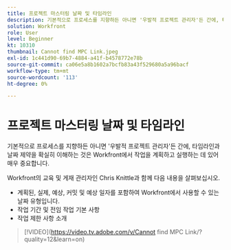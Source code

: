 ```yaml
---
title: 프로젝트 마스터링 날짜 및 타임라인
description: 기본적으로 프로세스를 지향하든 아니면 '우발적 프로젝트 관리자'든 간에, 타임라인과 날짜 제약을 확실히 이해하는 것은 Workfront에서 작업을 계획하고 실행하는 데 있어 매우 중요합니다.
solution: Workfront
role: User
level: Beginner
kt: 10310
thumbnail: Cannot find MPC Link.jpeg
exl-id: 1c441d90-69b7-4884-a41f-b4578772e78b
source-git-commit: ca06e5a8b1602a7bcfb83a43f529680a5a96bacf
workflow-type: tm+mt
source-wordcount: '113'
ht-degree: 0%

---
```


# 프로젝트 마스터링 날짜 및 타임라인

기본적으로 프로세스를 지향하든 아니면 &#39;우발적 프로젝트 관리자&#39;든 간에, 타임라인과 날짜 제약을 확실히 이해하는 것은 Workfront에서 작업을 계획하고 실행하는 데 있어 매우 중요합니다.

Workfront의 교육 및 게재 관리자인 Chris Knittle과 함께 다음 내용을 살펴보십시오.

* 계획된, 실제, 예상, 커밋 및 예상 일자를 포함하여 Workfront에서 사용할 수 있는 날짜 유형입니다.
* 작업 기간 및 전임 작업 기본 사항
* 작업 제한 사항 소개

>[!VIDEO](https://video.tv.adobe.com/v/Cannot find MPC Link/?quality=12&amp;learn=on)
